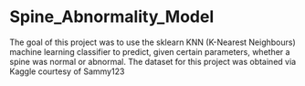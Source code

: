 # Spine_Abnormality_Model
The goal of this project was to use the sklearn KNN (K-Nearest Neighbours) machine learning classifier to predict, given certain parameters, whether a spine was normal or abnormal. The dataset for this project was obtained via Kaggle courtesy of Sammy123 
